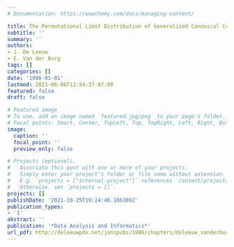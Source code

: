```yaml
---
# Documentation: https://wowchemy.com/docs/managing-content/

title: The Permutational Limit Distribution of Generalized Canonical Correlations
subtitle: ''
summary: ''
authors:
- J. De Leeuw
- E. Van der Burg
tags: []
categories: []
date: '1986-01-01'
lastmod: 2021-06-06T12:54:37-07:00
featured: false
draft: false

# Featured image
# To use, add an image named `featured.jpg/png` to your page's folder.
# Focal points: Smart, Center, TopLeft, Top, TopRight, Left, Right, BottomLeft, Bottom, BottomRight.
image:
  caption: ''
  focal_point: ''
  preview_only: false

# Projects (optional).
#   Associate this post with one or more of your projects.
#   Simply enter your project's folder or file name without extension.
#   E.g. `projects = ["internal-project"]` references `content/project/deep-learning/index.md`.
#   Otherwise, set `projects = []`.
projects: []
publishDate: '2021-10-25T19:24:40.186389Z'
publication_types:
- '1'
abstract: ''
publication: '*Data Analysis and Informatics*'
url_pdf: http://deleeuwpdx.net/janspubs/1986/chapters/deleeuw_vanderburg_C_86.pdf
---
```

